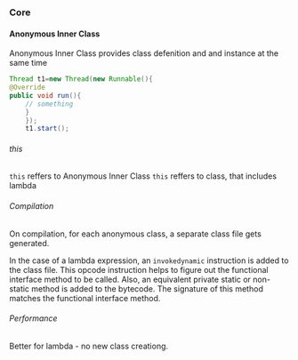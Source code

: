 ### Core

#### Anonymous Inner Class

Anonymous Inner Class provides class defenition and and instance at the same time

```java
Thread t1=new Thread(new Runnable(){
@Override
public void run(){
    // something
    }
    });
    t1.start();
```

###### this

`this` reffers to Anonymous Inner Class
`this` reffers to class, that includes lambda

###### Compilation

On compilation, for each anonymous class, a separate class file gets generated.

In the case of a lambda expression, an `invokedynamic` instruction is added to the class file. This opcode instruction
helps to figure out the functional interface method to be called.
Also, an equivalent private static or non-static method is added to the bytecode. The signature of this method matches
the functional interface method.

###### Performance

Better for lambda - no new class creationg.
